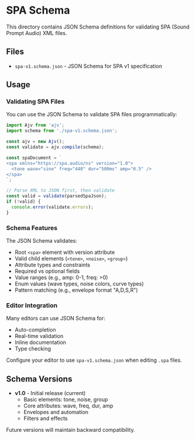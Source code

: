 # SPA Schema

This directory contains JSON Schema definitions for validating SPA (Sound Prompt Audio) XML files.

## Files

- `spa-v1.schema.json` - JSON Schema for SPA v1 specification

## Usage

### Validating SPA Files

You can use the JSON Schema to validate SPA files programmatically:

```javascript
import Ajv from 'ajv';
import schema from './spa-v1.schema.json';

const ajv = new Ajv();
const validate = ajv.compile(schema);

const spaDocument = `
<spa xmlns="https://spa.audio/ns" version="1.0">
  <tone wave="sine" freq="440" dur="500ms" amp="0.5" />
</spa>
`;

// Parse XML to JSON first, then validate
const valid = validate(parsedSpaJson);
if (!valid) {
  console.error(validate.errors);
}
```

### Schema Features

The JSON Schema validates:
- Root `<spa>` element with version attribute
- Valid child elements (`<tone>`, `<noise>`, `<group>`)
- Attribute types and constraints
- Required vs optional fields
- Value ranges (e.g., amp: 0-1, freq: >0)
- Enum values (wave types, noise colors, curve types)
- Pattern matching (e.g., envelope format "A,D,S,R")

### Editor Integration

Many editors can use JSON Schema for:
- Auto-completion
- Real-time validation
- Inline documentation
- Type checking

Configure your editor to use `spa-v1.schema.json` when editing `.spa` files.

## Schema Versions

- **v1.0** - Initial release (current)
  - Basic elements: tone, noise, group
  - Core attributes: wave, freq, dur, amp
  - Envelopes and automation
  - Filters and effects

Future versions will maintain backward compatibility.